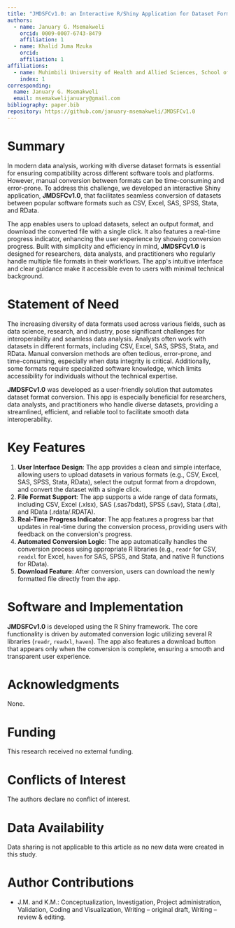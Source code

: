 ```yaml
---
title: "JMDSFCv1.0: an Interactive R/Shiny Application for Dataset Format Conversion with Real-Time Progress Monitoring"
authors:
  - name: January G. Msemakweli
    orcid: 0009-0007-6743-8479
    affiliation: 1
  - name: Khalid Juma Mzuka
    orcid: 
    affiliation: 1
affiliations:
  - name: Muhimbili University of Health and Allied Sciences, School of Public Health and Social Sciences, Department of Environmental and Occupational Health
    index: 1
corresponding:
  name: January G. Msemakweli
  email: msemakwelijanuary@gmail.com
bibliography: paper.bib
repository: https://github.com/january-msemakweli/JMDSFCv1.0
---
```


# Summary

In modern data analysis, working with diverse dataset formats is essential for ensuring compatibility across different software tools and platforms. However, manual conversion between formats can be time-consuming and error-prone. To address this challenge, we developed an interactive Shiny application, **JMDSFCv1.0**, that facilitates seamless conversion of datasets between popular software formats such as CSV, Excel, SAS, SPSS, Stata, and RData.

The app enables users to upload datasets, select an output format, and download the converted file with a single click. It also features a real-time progress indicator, enhancing the user experience by showing conversion progress. Built with simplicity and efficiency in mind, **JMDSFCv1.0** is designed for researchers, data analysts, and practitioners who regularly handle multiple file formats in their workflows. The app's intuitive interface and clear guidance make it accessible even to users with minimal technical background.

# Statement of Need

The increasing diversity of data formats used across various fields, such as data science, research, and industry, pose significant challenges for interoperability and seamless data analysis. Analysts often work with datasets in different formats, including CSV, Excel, SAS, SPSS, Stata, and RData. Manual conversion methods are often tedious, error-prone, and time-consuming, especially when data integrity is critical. Additionally, some formats require specialized software knowledge, which limits accessibility for individuals without the technical expertise.

**JMDSFCv1.0** was developed as a user-friendly solution that automates dataset format conversion. This app is especially beneficial for researchers, data analysts, and practitioners who handle diverse datasets, providing a streamlined, efficient, and reliable tool to facilitate smooth data interoperability.

# Key Features

1. **User Interface Design**: The app provides a clean and simple interface, allowing users to upload datasets in various formats (e.g., CSV, Excel, SAS, SPSS, Stata, RData), select the output format from a dropdown, and convert the dataset with a single click.
2. **File Format Support**: The app supports a wide range of data formats, including CSV, Excel (.xlsx), SAS (.sas7bdat), SPSS (.sav), Stata (.dta), and RData (.rdata/.RDATA).
3. **Real-Time Progress Indicator**: The app features a progress bar that updates in real-time during the conversion process, providing users with feedback on the conversion's progress.
4. **Automated Conversion Logic**: The app automatically handles the conversion process using appropriate R libraries (e.g., `readr` for CSV, `readxl` for Excel, `haven` for SAS, SPSS, and Stata, and native R functions for RData).
5. **Download Feature**: After conversion, users can download the newly formatted file directly from the app.

# Software and Implementation

**JMDSFCv1.0** is developed using the R Shiny framework. The core functionality is driven by automated conversion logic utilizing several R libraries (`readr`, `readxl`, `haven`). The app also features a download button that appears only when the conversion is complete, ensuring a smooth and transparent user experience.

# Acknowledgments

None.

# Funding

This research received no external funding.

# Conflicts of Interest

The authors declare no conflict of interest.

# Data Availability

Data sharing is not applicable to this article as no new data were created in this study.

# Author Contributions

- J.M. and K.M.: Conceptualization, Investigation, Project administration, Validation, Coding and Visualization, Writing – original draft, Writing – review & editing.

